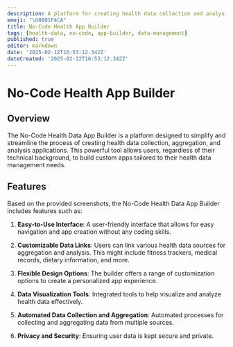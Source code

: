 ```yaml
---
description: A platform for creating health data collection and analysis applications without coding skills.
emoji: "\U0001F4CA"
title: No-Code Health App Builder
tags: [health-data, no-code, app-builder, data-management]
published: true
editor: markdown
date: '2025-02-12T16:53:12.342Z'
dateCreated: '2025-02-12T16:53:12.342Z'
---
```

# No-Code Health App Builder

## Overview

The No-Code Health Data App Builder is a platform designed to simplify and streamline the process of creating health
data collection, aggregation, and analysis applications. This powerful tool allows users, regardless of their technical
background, to build custom apps tailored to their health data management needs.

## Features

Based on the provided screenshots, the No-Code Health Data App Builder includes features such as:

1. **Easy-to-Use Interface**: A user-friendly interface that allows for easy navigation and app creation without any coding skills.

2. **Customizable Data Links**: Users can link various health data sources for aggregation and analysis. This might include fitness trackers, medical records, dietary information, and more.

3. **Flexible Design Options**: The builder offers a range of customization options to create a personalized app experience.

4. **Data Visualization Tools**: Integrated tools to help visualize and analyze health data effectively.

5. **Automated Data Collection and Aggregation**: Automated processes for collecting and aggregating data from multiple sources.

6. **Privacy and Security**: Ensuring user data is kept secure and private.

